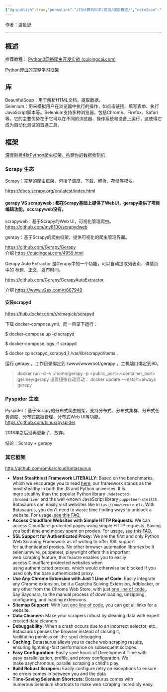 ```yaml
---
{"dg-publish":true,"permalink":"/CS计算机科学/爬虫/爬虫概述/","noteIcon":"","created":"2024-06-22T22:30:28.649+08:00","updated":"2024-04-27T01:19:18.000+08:00"}
---
```



作者：游鱼思

---

## 概述

推荐教程： [Python3网络爬虫开发实战 (cuiqingcai.com)](https://python3webspider.cuiqingcai.com/)

[Python爬虫的完整学习框架](https://mp.weixin.qq.com/s/0wfZAO83bCUgoQfSvIfFcw)

## 库

BeautifulSoup：用于解析HTML文档，提取数据。  
Selenium：用来模拟用户在浏览器中执行的操作，如点击链接、填写表单、执行JavaScript脚本等。Selenium支持多种浏览器，包括Chrome、Firefox、Safari等。它的主要优势在于它可以在不同的浏览器、操作系统和设备上运行，这使得它成为自动化测试的首选工具。

## 框架

[深度剖析4款Python爬虫框架，构建你的数据收割机](https://mp.weixin.qq.com/s/SoauaEBf2AbK7qpIRiybUg)

### Scrapy 生态

Scrapy：完整的爬虫框架，包括了调度、下载、解析、存储等模块。

https://docs.scrapy.org/en/latest/index.html

#### gerapy VS scrapyweb : 都在Scrapy基础上提供了WebUI，gerapy提供了项目编辑功能，sccrapyweb没有。

scrapyweb：基于Scrapy的Web UI，可视化管理爬虫。  
https://github.com/my8100/scrapydweb

gerapy：基于Scrapy的爬虫框架，提供可视化的爬虫管理界面。

https://github.com/Gerapy/Gerapy  
介绍 https://cuiqingcai.com/4959.html

Gerapy Auto Extractor 是Gerapy中的一个功能，可以自动提取列表页、详情页中的 标题、正文、发布时间。

https://github.com/Gerapy/GerapyAutoExtractor

介绍 https://www.v2ex.com/t/687948  

#### 安装scrapyd

https://hub.docker.com/r/vimagick/scrapyd

下载 docker-compose.yml，同一目录下运行：

$ docker-compose up -d scrapyd

$ docker-compose logs -f scrapyd

$ docker cp scrapyd_scrapyd_1:/var/lib/scrapyd/items .

运行 gerapy ，工作目录绑定到 /www/wwwroot/gerapy ，主机端口绑定到90。

>docker run -d -v <workspace>:/home/gerapy -p <public_port>:<container_port> germey/gerapy
设置镜像自动启动：
>docker update --restart=always gerapy

### Pyspider 生态

Pyspider：基于Scrapy的分布式爬虫框架，支持分布式、分布式集群、分布式任务调度、分布式数据管理、分布式Web UI等功能。  
https://github.com/binux/pyspider

2018年之后没再更新了，放弃。

结论：Scrapy + gerapy

### 其它框架

http://github.com/omkarcloud/botasaurus

- **Most Stealthiest Framework LITERALLY**: Based on the benchmarks, which we encourage you to read [here](https://github.com/omkarcloud/botasaurus-vs-undetected-chromedriver-vs-puppeteer-stealth-benchmarks), our framework stands as the most stealthy in both the JS and Python universes. It is more stealthy than the popular Python library `undetected-chromedriver` and the well-known JavaScript library `puppeteer-stealth`. Botasaurus can easily visit websites like `https://nowsecure.nl/`. With Botasaurus, you don't need to waste time finding ways to unblock a website. For usage, [see this FAQ.](https://github.com/omkarcloud/botasaurus/tree/master#can-you-bypass-cloudflareimperva-challenges)
- **Access Cloudflare Websites with Simple HTTP Requests:** We can access Cloudflare-protected pages using simple HTTP requests. Saving you both time and money spent on proxies. For usage, [see this FAQ.](https://github.com/omkarcloud/botasaurus/tree/master#how-to-scrape-cloudflare-protected-websites-with-simple-http-requests)
- **SSL Support for Authenticated Proxy:** We are the first and only Python Web Scraping Framework as of writing to offer SSL support for authenticated proxies. No other browser automation libraries be it seleniumwire, puppeteer, playwright offers this important web scraping feature, this feautre enables you to easily access Cloudflare protected websites when using authenticated proxies, which would otherwise be blocked if you used only the bare authenticated proxy.
- **Use Any Chrome Extension with Just 1 Line of Code:** Easily integrate any Chrome extension, be it a Captcha Solving Extension, Adblocker, or any other from the Chrome Web Store, with just [one line of code.](https://github.com/omkarcloud/botasaurus#how-to-use-chrome-extensions). Say Sayonara, to the manual process of downloading, unzipping, configuring, and loading extensions.
- **Sitemap Support:** With just [one line of code](https://github.com/omkarcloud/botasaurus#how-to-extract-links-from-a-sitemap), you can get all links for a website.
- **Data Cleaners:** Make your scrapers robust by cleaning data with expert created data cleaners.
- **Debuggability:** When a crash occurs due to an incorrect selector, etc., Botasaurus pauses the browser instead of closing it, facilitating painless on-the-spot debugging.
- **Caching:** Botasaurus allows you to cache web scraping results, ensuring lightning-fast performance on subsequent scrapes.
- **Easy Configuration:** Easily save hours of Development Time with easy parallelization, profile, and proxy configuration. We make asynchronous, parallel scraping a child's play.
- **Build Robust Scrapers:** Easily configure retry on exceptions to ensure no errors comes in between you and the data
- **Time-Saving Selenium Shortcuts:** Botasaurus comes with numerous Selenium shortcuts to make web scraping incredibly easy.